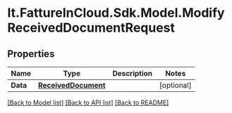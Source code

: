 # It.FattureInCloud.Sdk.Model.ModifyReceivedDocumentRequest

## Properties

Name | Type | Description | Notes
------------ | ------------- | ------------- | -------------
**Data** | [**ReceivedDocument**](ReceivedDocument.md) |  | [optional] 

[[Back to Model list]](../../README.md#documentation-for-models) [[Back to API list]](../../README.md#documentation-for-api-endpoints) [[Back to README]](../../README.md)

